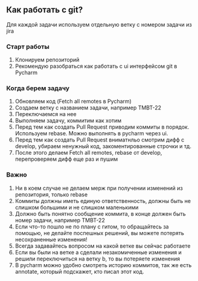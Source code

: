 ## Как работать с git?

Для каждой задачи используем отдельную ветку с номером задачи из jira

### Старт работы

1. Клонируем репозиторий
1. Рекомендую разобраться как работать с ui интерфейсом git в Pycharm

### Когда берем задачу

1. Обновляем код (Fetch all remotes в Pycharm)
1. Создаем ветку с названием задачи, например TMBT-22
1. Переключаемся на нее
1. Выполняем задачу, коммитим как хотим
1. Перед тем как создать Pull Request приводим коммиты в порядок. Используем rebase. Можно выполнять в pycharm через ui.
1. Перед тем как создать Pull Request вниматнльо смотрим дифф с develop, убираем ненужный код, закоментированные строчки и тд.
1. После этого делаем Fetch all remotes, rebase от develop, перепроверяем дифф еще раз и пушим


### Важно

1. Ни в коем случае не делаем мерж при получении изменений из репозитория, только rebase
1. Коммиты должны иметь единую ответственность, должны быть не слишком большими и не слишком маленькими
1. Должно быть понятно сообщение коммита, в конце должен быть номер задачи, например TMBT-22
1. Если что-то пошло не по плану с гитом, то обращайтесь за помощью, не делайте поспешных решений, вы можете потерять несохраненные изменения!
1. Всегда задавайтесь вопросом на какой ветке вы сейчас работаете
1. Если вы были на ветке a сделали незакомиченные изменения и решили переключиться на ветку b, то вы потеряете изменения
1. В pycharm можно удобно смотреть историю коммитов, так же есть annotate, который подскажет, кто писал этот код.
 

